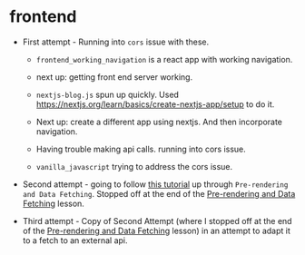 # frontend

* First attempt - Running into `cors` issue with these.

    * `frontend_working_navigation` is a react app with working navigation.

    * next up: getting front end server working.

    * `nextjs-blog.js` spun up quickly. Used https://nextjs.org/learn/basics/create-nextjs-app/setup to do it.

    * Next up: create a different app using nextjs. And then incorporate navigation.

    * Having trouble making api calls. running into cors issue.

    * `vanilla_javascript` trying to address the cors issue.

* Second attempt - going to follow [this tutorial](https://nextjs.org/learn/basics/create-nextjs-app?utm_source=next-site&utm_medium=nav-cta&utm_campaign=next-website) up through `Pre-rendering and Data Fetching`.
Stopped off at the end of the [Pre-rendering and Data Fetching](https://nextjs.org/learn/basics/data-fetching/request-time) lesson.

* Third attempt - Copy of Second Attempt (where I stopped off at the end of the [Pre-rendering and Data Fetching](https://nextjs.org/learn/basics/data-fetching/request-time) lesson) in an attempt to adapt it to a fetch to an external api.